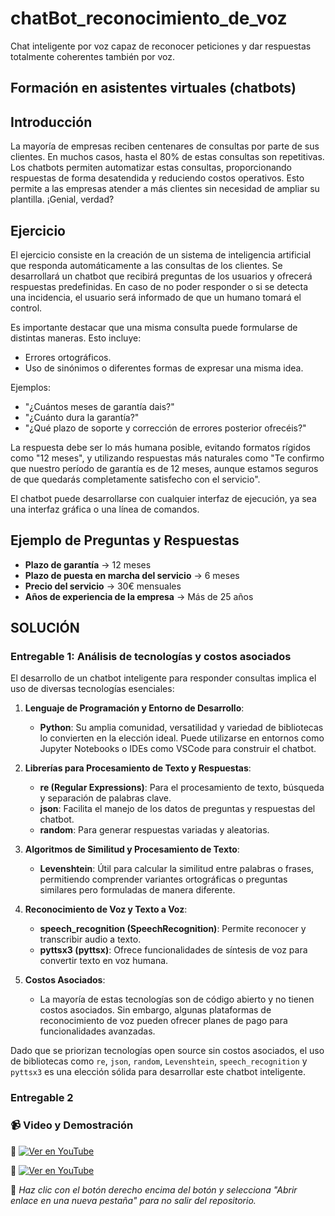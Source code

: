 # chatBot_reconocimiento_de_voz

Chat inteligente por voz capaz de reconocer peticiones y dar respuestas totalmente coherentes también por voz.

## Formación en asistentes virtuales (chatbots)

## Introducción

La mayoría de empresas reciben centenares de consultas por parte de sus clientes. En muchos casos, hasta el 80% de estas consultas son repetitivas. Los chatbots permiten automatizar estas consultas, proporcionando respuestas de forma desatendida y reduciendo costos operativos. Esto permite a las empresas atender a más clientes sin necesidad de ampliar su plantilla. ¡Genial, verdad?

## Ejercicio

El ejercicio consiste en la creación de un sistema de inteligencia artificial que responda automáticamente a las consultas de los clientes. Se desarrollará un chatbot que recibirá preguntas de los usuarios y ofrecerá respuestas predefinidas. En caso de no poder responder o si se detecta una incidencia, el usuario será informado de que un humano tomará el control.

Es importante destacar que una misma consulta puede formularse de distintas maneras. Esto incluye:

- Errores ortográficos.
- Uso de sinónimos o diferentes formas de expresar una misma idea.

Ejemplos:

- "¿Cuántos meses de garantía dais?"
- "¿Cuánto dura la garantía?"
- "¿Qué plazo de soporte y corrección de errores posterior ofrecéis?"

La respuesta debe ser lo más humana posible, evitando formatos rígidos como "12 meses", y utilizando respuestas más naturales como "Te confirmo que nuestro período de garantía es de 12 meses, aunque estamos seguros de que quedarás completamente satisfecho con el servicio".

El chatbot puede desarrollarse con cualquier interfaz de ejecución, ya sea una interfaz gráfica o una línea de comandos.

## Ejemplo de Preguntas y Respuestas

- **Plazo de garantía** → 12 meses
- **Plazo de puesta en marcha del servicio** → 6 meses
- **Precio del servicio** → 30€ mensuales
- **Años de experiencia de la empresa** → Más de 25 años

## SOLUCIÓN

### Entregable 1: Análisis de tecnologías y costos asociados

El desarrollo de un chatbot inteligente para responder consultas implica el uso de diversas tecnologías esenciales:

1. **Lenguaje de Programación y Entorno de Desarrollo**:
   - **Python**: Su amplia comunidad, versatilidad y variedad de bibliotecas lo convierten en la elección ideal. Puede utilizarse en entornos como Jupyter Notebooks o IDEs como VSCode para construir el chatbot.

2. **Librerías para Procesamiento de Texto y Respuestas**:
   - **re (Regular Expressions)**: Para el procesamiento de texto, búsqueda y separación de palabras clave.
   - **json**: Facilita el manejo de los datos de preguntas y respuestas del chatbot.
   - **random**: Para generar respuestas variadas y aleatorias.

3. **Algoritmos de Similitud y Procesamiento de Texto**:
   - **Levenshtein**: Útil para calcular la similitud entre palabras o frases, permitiendo comprender variantes ortográficas o preguntas similares pero formuladas de manera diferente.

4. **Reconocimiento de Voz y Texto a Voz**:
   - **speech_recognition (SpeechRecognition)**: Permite reconocer y transcribir audio a texto.
   - **pyttsx3 (pyttsx)**: Ofrece funcionalidades de síntesis de voz para convertir texto en voz humana.

5. **Costos Asociados**:
   - La mayoría de estas tecnologías son de código abierto y no tienen costos asociados. Sin embargo, algunas plataformas de reconocimiento de voz pueden ofrecer planes de pago para funcionalidades avanzadas.

Dado que se priorizan tecnologías open source sin costos asociados, el uso de bibliotecas como `re`, `json`, `random`, `Levenshtein`, `speech_recognition` y `pyttsx3` es una elección sólida para desarrollar este chatbot inteligente.

### Entregable 2
### 📹 Video y Demostración
🔹 [![Ver en YouTube](https://img.shields.io/badge/🎥%20Código-red?logo=youtube&logoColor=white)](https://youtu.be/b-FszsXSLag)

🔹 [![Ver en YouTube](https://img.shields.io/badge/🎥%20Demostración-red?logo=youtube&logoColor=white)](https://youtu.be/K28Eb5GW18Q)

📌 *Haz clic con el botón derecho encima del botón y selecciona "Abrir enlace en una nueva pestaña" para no salir del repositorio.*
